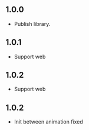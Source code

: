 ## 1.0.0

* Publish library.
## 1.0.1

* Support web
## 1.0.2

* Support web
## 1.0.2

* Init between animation fixed
